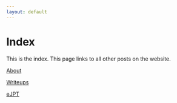 ```yaml
---
layout: default
---
```


# Index

This is the index. This page links to all other posts on the website.  

[About](https://thea1ch3m1st.github.io/2021/08/27/about.html)

[Writeups](https://thea1ch3m1st.github.io/2021/08/27/writeups.html)

[eJPT](https://thea1ch3m1st.github.io/2021/08/27/about.html)
